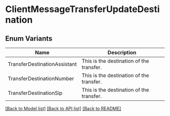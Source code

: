 # ClientMessageTransferUpdateDestination

## Enum Variants

| Name | Description |
|---- | -----|
| TransferDestinationAssistant | This is the destination of the transfer. |
| TransferDestinationNumber | This is the destination of the transfer. |
| TransferDestinationSip | This is the destination of the transfer. |

[[Back to Model list]](../README.md#documentation-for-models) [[Back to API list]](../README.md#documentation-for-api-endpoints) [[Back to README]](../README.md)


